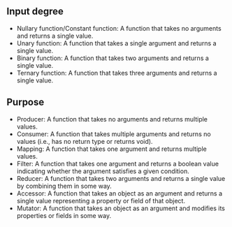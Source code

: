 
## Input degree
- Nullary function/Constant function: A function that takes no arguments and returns a single value.
- Unary function: A function that takes a single argument and returns a single value.
- Binary function: A function that takes two arguments and returns a single value.
- Ternary function: A function that takes three arguments and returns a single value.

## Purpose
- Producer: A function that takes no arguments and returns multiple values.
- Consumer: A function that takes multiple arguments and returns no values (i.e., has no return type or returns void).
- Mapping: A function that takes one argument and returns multiple values.
- Filter: A function that takes one argument and returns a boolean value indicating whether the argument satisfies a given condition.
- Reducer: A function that takes two arguments and returns a single value by combining them in some way.
- Accessor: A function that takes an object as an argument and returns a single value representing a property or field of that object.
- Mutator: A function that takes an object as an argument and modifies its properties or fields in some way.
